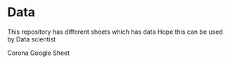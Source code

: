 # Data
This repository has different sheets which has data 
Hope this can be used by Data scientist

Corona Google Sheet
